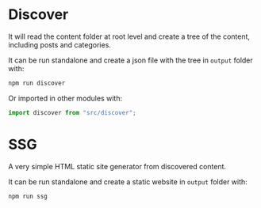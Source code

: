 # Discover

It will read the content folder at root level and create a tree of the content, including posts and categories.

It can be run standalone and create a json file with the tree in `output` folder with:
```bash
npm run discover
```

Or imported in other modules with:
```typescript
import discover from "src/discover";
```

# SSG

A very simple HTML static site generator from discovered content.

It can be run standalone and create a static website in `output` folder with:
```bash
npm run ssg
```